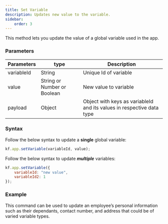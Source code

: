 ```yaml
---
title: Set Variable
description: Updates new value to the variable.
sidebar:
    order: 3
---
```


This method lets you update the value of a global variable used in the app.

### Parameters

| Parameters | type                        | Description                                                           |
| ---------- | --------------------------- | --------------------------------------------------------------------- |
| variableId | String                      | Unique Id of variable                                                 |
| value      | String or Number or Boolean | New value to variable                                                 |
| payload    | Object                      | Object with keys as variableId and its values in respective data type |

### Syntax

Follow the below syntax to update a **single** global variable:

```js
kf.app.setVariable(variableId, value);
```

Follow the below syntax to update ***multiple*** variables:

```js
kf.app.setVariable({
	variableId: "new value",
	variableId2: 1
});
```
### Example

This command can be used to update an employee’s personal information such as their dependants, contact number, and address that could be of varied variable types. 
